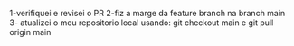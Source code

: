 1-verifiquei e revisei o PR
2-fiz a marge da feature branch na branch main
3- atualizei o meu repositorio local usando: git checkout main e git pull origin main

